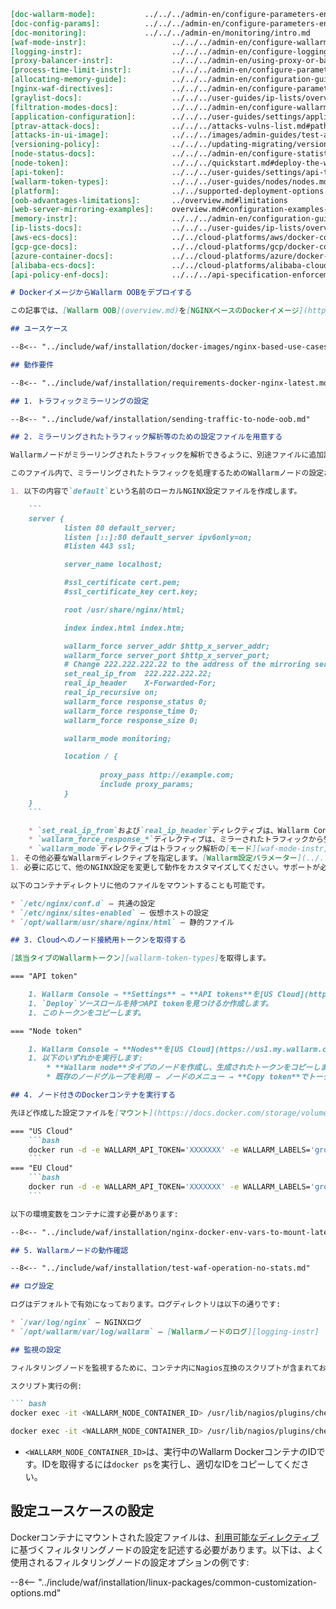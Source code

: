 ```markdown
[doc-wallarm-mode]:           ../../../admin-en/configure-parameters-en.md#wallarm_mode
[doc-config-params]:          ../../../admin-en/configure-parameters-en.md
[doc-monitoring]:             ../../../admin-en/monitoring/intro.md
[waf-mode-instr]:                   ../../../admin-en/configure-wallarm-mode.md
[logging-instr]:                    ../../../admin-en/configure-logging.md
[proxy-balancer-instr]:             ../../../admin-en/using-proxy-or-balancer-en.md
[process-time-limit-instr]:         ../../../admin-en/configure-parameters-en.md#wallarm_process_time_limit
[allocating-memory-guide]:          ../../../admin-en/configuration-guides/allocate-resources-for-node.md
[nginx-waf-directives]:             ../../../admin-en/configure-parameters-en.md
[graylist-docs]:                    ../../../user-guides/ip-lists/overview.md
[filtration-modes-docs]:            ../../../admin-en/configure-wallarm-mode.md
[application-configuration]:        ../../../user-guides/settings/applications.md
[ptrav-attack-docs]:                ../../../attacks-vulns-list.md#path-traversal
[attacks-in-ui-image]:              ../../../images/admin-guides/test-attacks-quickstart.png
[versioning-policy]:                ../../../updating-migrating/versioning-policy.md#version-list
[node-status-docs]:                 ../../../admin-en/configure-statistics-service.md
[node-token]:                       ../../../quickstart.md#deploy-the-wallarm-filtering-node
[api-token]:                        ../../../user-guides/settings/api-tokens.md
[wallarm-token-types]:              ../../../user-guides/nodes/nodes.md#api-and-node-tokens-for-node-creation
[platform]:                         ../../supported-deployment-options.md
[oob-advantages-limitations]:       ../overview.md#limitations
[web-server-mirroring-examples]:    overview.md#configuration-examples-for-traffic-mirroring
[memory-instr]:                     ../../../admin-en/configuration-guides/allocate-resources-for-node.md
[ip-lists-docs]:                    ../../../user-guides/ip-lists/overview.md
[aws-ecs-docs]:                     ../../cloud-platforms/aws/docker-container.md
[gcp-gce-docs]:                     ../../cloud-platforms/gcp/docker-container.md
[azure-container-docs]:             ../../cloud-platforms/azure/docker-container.md
[alibaba-ecs-docs]:                 ../../cloud-platforms/alibaba-cloud/docker-container.md
[api-policy-enf-docs]:              ../../../api-specification-enforcement/overview.md

# DockerイメージからWallarm OOBをデプロイする

この記事では、[Wallarm OOB](overview.md)を[NGINXベースのDockerイメージ](https://hub.docker.com/r/wallarm/node)を使用してデプロイする手順を案内します。ここで説明するソリューションは、Webサーバまたはプロキシサーバからミラーされたトラフィックの解析を目的としております。

## ユースケース

--8<-- "../include/waf/installation/docker-images/nginx-based-use-cases.md"

## 動作要件

--8<-- "../include/waf/installation/requirements-docker-nginx-latest.md"

## 1. トラフィックミラーリングの設定

--8<-- "../include/waf/installation/sending-traffic-to-node-oob.md"

## 2. ミラーリングされたトラフィック解析等のための設定ファイルを用意する

Wallarmノードがミラーリングされたトラフィックを解析できるように、別途ファイルに追加設定を行い、Dockerコンテナにマウントする必要があります。変更が必要なデフォルトの設定ファイルは、Dockerイメージ内の`/etc/nginx/sites-enabled/default`に配置されております。

このファイル内で、ミラーリングされたトラフィックを処理するためのWallarmノードの設定およびその他必要な設定を指定する必要があります。以下の手順に従ってください。

1. 以下の内容で`default`という名前のローカルNGINX設定ファイルを作成します。

    ```
    server {
            listen 80 default_server;
            listen [::]:80 default_server ipv6only=on;
            #listen 443 ssl;

            server_name localhost;

            #ssl_certificate cert.pem;
            #ssl_certificate_key cert.key;

            root /usr/share/nginx/html;

            index index.html index.htm;

            wallarm_force server_addr $http_x_server_addr;
            wallarm_force server_port $http_x_server_port;
            # Change 222.222.222.22 to the address of the mirroring server
            set_real_ip_from  222.222.222.22;
            real_ip_header    X-Forwarded-For;
            real_ip_recursive on;
            wallarm_force response_status 0;
            wallarm_force response_time 0;
            wallarm_force response_size 0;

            wallarm_mode monitoring;

            location / {
                    
                    proxy_pass http://example.com;
                    include proxy_params;
            }
    }
    ```

    * `set_real_ip_from`および`real_ip_header`ディレクティブは、Wallarm Consoleが[攻撃者のIPアドレスを表示][proxy-balancer-instr]するために必要です。
    * `wallarm_force_response_*`ディレクティブは、ミラーされたトラフィックから受け取ったコピー以外の全リクエストの解析を無効にするために必要です。
    * `wallarm_mode`ディレクティブはトラフィック解析の[モード][waf-mode-instr]です。悪意のあるリクエストを遮断できないため、Wallarmが受け入れる唯一のモードはmonitoringです。インライン展開の場合、安全ブロッキングおよびブロッキングモードも存在しますが、`wallarm_mode`ディレクティブにmonitoring以外の値を設定しても、ノードはトラフィックの監視を続け、悪意のあるトラフィックのみを記録します（offに設定した場合を除く）。
1. その他必要なWallarmディレクティブを指定します。[Wallarm設定パラメーター](../../../admin-en/configure-parameters-en.md)のドキュメントや[設定ユースケース](#configuring-the-use-cases)を参照して、利用に適した設定を確認してください。
1. 必要に応じて、他のNGINX設定を変更して動作をカスタマイズしてください。サポートが必要な場合は、[NGINXドキュメント](https://nginx.org/en/docs/beginners_guide.html)をご参照ください。

以下のコンテナディレクトリに他のファイルをマウントすることも可能です。

* `/etc/nginx/conf.d` — 共通の設定
* `/etc/nginx/sites-enabled` — 仮想ホストの設定
* `/opt/wallarm/usr/share/nginx/html` — 静的ファイル

## 3. Cloudへのノード接続用トークンを取得する

[該当タイプのWallarmトークン][wallarm-token-types]を取得します。

=== "API token"

    1. Wallarm Console → **Settings** → **API tokens**を[US Cloud](https://us1.my.wallarm.com/settings/api-tokens)または[EU Cloud](https://my.wallarm.com/settings/api-tokens)で開きます。
    1. `Deploy`ソースロールを持つAPI tokenを見つけるか作成します。
    1. このトークンをコピーします。

=== "Node token"

    1. Wallarm Console → **Nodes**を[US Cloud](https://us1.my.wallarm.com/nodes)または[EU Cloud](https://my.wallarm.com/nodes)で開きます。
    1. 以下のいずれかを実行します: 
        * **Wallarm node**タイプのノードを作成し、生成されたトークンをコピーします。
        * 既存のノードグループを利用 – ノードのメニュー → **Copy token**でトークンをコピーします。

## 4. ノード付きのDockerコンテナを実行する

先ほど作成した設定ファイルを[マウント](https://docs.docker.com/storage/volumes/)して、ノード付きのDockerコンテナを実行します。

=== "US Cloud"
    ```bash
    docker run -d -e WALLARM_API_TOKEN='XXXXXXX' -e WALLARM_LABELS='group=<GROUP>' -e WALLARM_API_HOST='us1.api.wallarm.com' -v /configs/default:/etc/nginx/sites-enabled/default -p 80:80 wallarm/node:5.3.0
    ```
=== "EU Cloud"
    ```bash
    docker run -d -e WALLARM_API_TOKEN='XXXXXXX' -e WALLARM_LABELS='group=<GROUP>' -v /configs/default:/etc/nginx/sites-enabled/default -p 80:80 wallarm/node:5.3.0
    ```

以下の環境変数をコンテナに渡す必要があります:

--8<-- "../include/waf/installation/nginx-docker-env-vars-to-mount-latest.md"

## 5. Wallarmノードの動作確認

--8<-- "../include/waf/installation/test-waf-operation-no-stats.md"

## ログ設定

ログはデフォルトで有効になっております。ログディレクトリは以下の通りです:

* `/var/log/nginx` — NGINXログ
* `/opt/wallarm/var/log/wallarm` — [Wallarmノードのログ][logging-instr]

## 監視の設定

フィルタリングノードを監視するために、コンテナ内にNagios互換のスクリプトが含まれております。[フィルタリングノードの監視][doc-monitoring]の詳細をご参照ください。

スクリプト実行の例:

``` bash
docker exec -it <WALLARM_NODE_CONTAINER_ID> /usr/lib/nagios/plugins/check_wallarm_tarantool_timeframe -w 1800 -c 900
```

``` bash
docker exec -it <WALLARM_NODE_CONTAINER_ID> /usr/lib/nagios/plugins/check_wallarm_export_delay -w 120 -c 300
```

* `<WALLARM_NODE_CONTAINER_ID>`は、実行中のWallarm DockerコンテナのIDです。IDを取得するには`docker ps`を実行し、適切なIDをコピーしてください。

## 設定ユースケースの設定

Dockerコンテナにマウントされた設定ファイルは、[利用可能なディレクティブ](../../../admin-en/configure-parameters-en.md)に基づくフィルタリングノードの設定を記述する必要があります。以下は、よく使用されるフィルタリングノードの設定オプションの例です:

--8<-- "../include/waf/installation/linux-packages/common-customization-options.md"
```